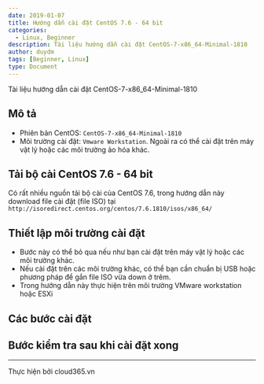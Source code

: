 ```yaml
---
date: 2019-01-07
title: Hướng dẫn cài đặt CentOS 7.6 - 64 bit
categories:
  - Linux, Beginner
description: Tài liệu hướng dẫn cài đặt CentOS-7-x86_64-Minimal-1810
author: duydm
tags: [Beginner, Linux]
type: Document
---
```

Tài liệu hướng dẫn cài đặt CentOS-7-x86_64-Minimal-1810
## Mô tả

- Phiên bản CentOS: `CentOS-7-x86_64-Minimal-1810`
- Môi trường cài đặt: `Vmware Workstation`. Ngoài ra có thể cài đặt trên máy vật lý hoặc các môi trường ảo hóa khác.

## Tải bộ cài CentOS 7.6 - 64 bit

Có rất nhiều nguồn tải bộ cài của CentOS 7.6, trong hướng dẫn này download file cài đặt (file ISO) tại `http://isoredirect.centos.org/centos/7.6.1810/isos/x86_64/`

## Thiết lập môi trường cài đặt
- Bước này có thể bỏ qua nếu như bạn cài đặt trên máy vật lý hoặc các môi trường khác.
- Nếu cài đặt trên các môi trường khác, có thể bạn cần chuẩn bị USB hoặc phương pháp để gắn file ISO vừa down ở trêm.
- Trong hướng dẫn này thực hiện trên môi trường VMware workstation hoặc ESXi

## Các bước cài đặt

## Bước kiểm tra sau khi cài đặt xong

---
Thực hiện bởi cloud365.vn